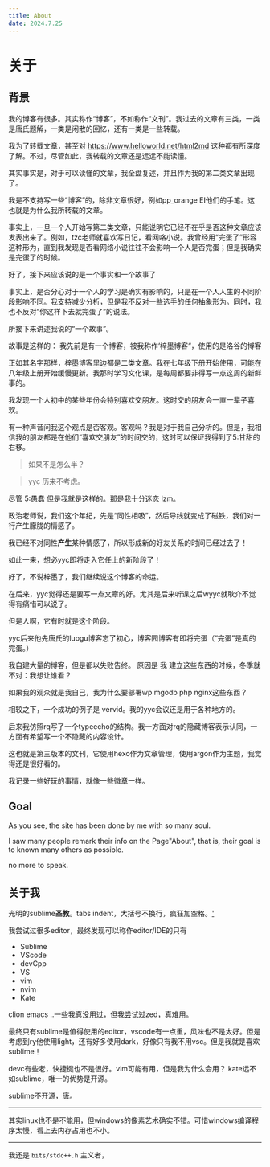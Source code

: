 ```yaml
---
title: About
date: 2024.7.25
---
```


# 关于

## 背景

我的博客有很多。其实称作“博客”，不如称作“文刊”。我过去的文章有三类，一类是唐氏题解，一类是闲散的回忆，还有一类是一些转载。

我为了转载文章，甚至对 https://www.helloworld.net/html2md 这种都有所深度了解。不过，尽管如此，我转载的文章还是远远不能读懂。

其实事实是，对于可以读懂的文章，我全盘复述，并且作为我的第二类文章出现了。

我是不支持写一些“博客”的，除非文章很好，例如pp_orange EI他们的手笔。这也就是为什么我所转载的文章。

事实上，一旦一个人开始写第二类文章，只能说明它已经不在乎是否这种文章应该发表出来了。例如，tzc老师就喜欢写日记，看网咯小说。我曾经用“完蛋了”形容这种形为，直到我发现是否看网络小说往往不会影响一个人是否完蛋；但是我确实是完蛋了的时候。



好了，接下来应该说的是一个事实和一个故事了

事实上，是否分心对于一个人的学习是确实有影响的，只是在一个人人生的不同阶段影响不同。我支持减少分析，但是我不反对一些选手的任何抽象形为。同时，我也不反对“你这样下去就完蛋了”的说法。

所接下来讲述我说的“一个故事”。

故事是这样的：
我先前是有一个博客，被我称作‘梓墨博客“，使用的是洛谷的博客



正如其名字那样，梓墨博客里边都是二类文章。我在七年级下册开始使用，可能在八年级上册开始缓慢更新。我那时学习文化课，是每周都要非得写一点这周的新鲜事的。

我发现一个人初中的某些年份会特别喜欢交朋友。这时交的朋友会一直一辈子喜欢。


有一种声音问我这个观点是否客观。客观吗？我是对于我自己分析的。但是，我相信我的朋友都是在他们“喜欢交朋友”的时间交的，这时可以保证我得到了5:甘甜的右移。

> 如果不是怎么半？

> yyc 历来不考虑。

尽管 5:愚蠢 但是我就是这样的。那是我十分迷恋 lzm。

政治老师说，我们这个年纪，先是“同性相吸”，然后导线就变成了磁铁，我们对一行产生朦胧的情感了。

我已经不对同性**产生**某种情感了，所以形成新的好友关系的时间已经过去了！

如此一来，想必yyc即将走入它任上的新阶段了！

  

  好了，不说梓墨了，我们继续说这个博客的命运。

  在后来，yyc觉得还是要写一点文章的好。尤其是后来听课之后wyyc就耿介不觉得有痛惜可以说了。

  但是人啊，它有时就是这个阶段。

  yyc后来他先唐氏的luogu博客忘了初心，博客园博客有即将完蛋（“完蛋”是真的完蛋。）

  我自建大量的博客，但是都以失败告终。
  原因是 我 建立这些东西的时候，冬季就不对：我想让谁看？

  如果我的观众就是我自己，我为什么要部署wp mgodb php nginx这些东西？

  相较之下，一个成功的例子是 vervid。我的yyc会议还是用于各种地方的。

  后来我仿照rq写了一个typeecho的结构。我一方面对rq的隐藏博客表示认同，一方面有希望写一个不隐藏的内容设计。

  这也就是第三版本的文刊，它使用hexo作为文章管理，使用argon作为主题，我觉得还是很好看的。

  我记录一些好玩的事情，就像一些徽章一样。



## Goal

As you see, the site has been done by me with so many soul.

I saw many people remark their info on the Page"About", that is, their goal is to known many others as possible.

no more to speak.

## 关于我

光明的sublime**圣教**。tabs indent，大括号不换行，疯狂加空格。['](#难以和cxm区分)

我尝试过很多editor，最终发现可以称作editor/IDE的只有

- Sublime
- VScode
- devCpp
- VS
- vim
- nvim
- Kate

clion emacs ..一些我真没用过，但我尝试过zed，真难用。

最终只有sublime是值得使用的editor，vscode有一点重，风味也不是太好。但是考虑到ry他使用light，还有好多使用dark，好像只有我不用vsc。但是我就是喜欢sublime！

devc有些老，快捷键也不是很好。vim可能有用，但是我为什么会用？
kate远不如sublime，唯一的优势是开源。

sublime不开源，唐。

---

其实linux也不是不能用，但windows的像素艺术确实不错。可惜windows编译程序太慢，看上去内存占用也不小。

---

我还是 `bits/stdc++.h` 主义者，
<!--stackedit_data:
eyJoaXN0b3J5IjpbMTMzOTA1NTkyMSwtMjEwOTc4OTc1OSwtMT
M1ODgzNjA3OF19
-->